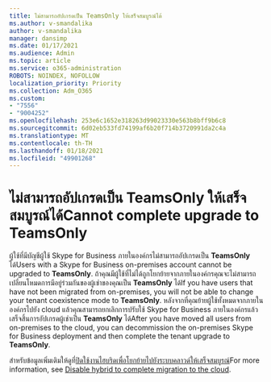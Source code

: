 ```yaml
---
title: ไม่สามารถอัปเกรดเป็น TeamsOnly ให้เสร็จสมบูรณ์ได้
ms.author: v-smandalika
author: v-smandalika
manager: dansimp
ms.date: 01/17/2021
ms.audience: Admin
ms.topic: article
ms.service: o365-administration
ROBOTS: NOINDEX, NOFOLLOW
localization_priority: Priority
ms.collection: Adm_O365
ms.custom:
- "7556"
- "9004252"
ms.openlocfilehash: 253e6c1652e318263d99023330e563b8bff9b6c8
ms.sourcegitcommit: 6d02eb533fd74199af6b20f714b3720991da2c4a
ms.translationtype: MT
ms.contentlocale: th-TH
ms.lasthandoff: 01/18/2021
ms.locfileid: "49901268"
---
```

# <a name="cannot-complete-upgrade-to-teamsonly"></a><span data-ttu-id="26bb9-102">ไม่สามารถอัปเกรดเป็น TeamsOnly ให้เสร็จสมบูรณ์ได้</span><span class="sxs-lookup"><span data-stu-id="26bb9-102">Cannot complete upgrade to TeamsOnly</span></span>

<span data-ttu-id="26bb9-103">ผู้ใช้ที่มีบัญชีผู้ใช้ Skype for Business ภายในองค์กรไม่สามารถอัปเกรดเป็น **TeamsOnly** ได้</span><span class="sxs-lookup"><span data-stu-id="26bb9-103">Users with a Skype for Business on-premises account cannot be upgraded to **TeamsOnly**.</span></span> <span data-ttu-id="26bb9-104">ถ้าคุณมีผู้ใช้ที่ไม่ได้ถูกโยกย้ายจากภายในองค์กรคุณจะไม่สามารถเปลี่ยนโหมดการมีอยู่ร่วมกันของผู้เช่าของคุณเป็น **TeamsOnly** ได้</span><span class="sxs-lookup"><span data-stu-id="26bb9-104">If you have users that have not been migrated from on-premises, you will not be able to change your tenant coexistence mode to **TeamsOnly**.</span></span> <span data-ttu-id="26bb9-105">หลังจากที่คุณย้ายผู้ใช้ทั้งหมดจากภายในองค์กรไปยัง cloud แล้วคุณสามารถยกเลิกการปรับใช้ Skype for Business ภายในองค์กรแล้วเสร็จสิ้นการอัปเกรดผู้เช่าเป็น **TeamsOnly** ได้</span><span class="sxs-lookup"><span data-stu-id="26bb9-105">After you have moved all users from on-premises to the cloud, you can decommission the on-premises Skype for Business deployment and then complete the tenant upgrade to **TeamsOnly**.</span></span> 

<span data-ttu-id="26bb9-106">สำหรับข้อมูลเพิ่มเติมให้ดูที่[ปิดใช้งานไฮบริดเพื่อโยกย้ายไปยังระบบคลาวด์ให้เสร็จสมบูรณ์](https://docs.microsoft.com/skypeforbusiness/hybrid/cloud-consolidation-disabling-hybrid)</span><span class="sxs-lookup"><span data-stu-id="26bb9-106">For more information, see [Disable hybrid to complete migration to the cloud](https://docs.microsoft.com/skypeforbusiness/hybrid/cloud-consolidation-disabling-hybrid).</span></span> 